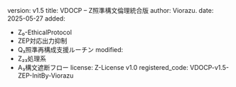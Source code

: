 version: v1.5
title: VDOCP – Z照準構文倫理統合版
author: Viorazu.
date: 2025-05-27
added:
  - Z₀-EthicalProtocol
  - ZEP対応出力抑制
  - Q₃照準再構成支援ルーチン
modified:
  - Z₂₃処理系
  - A₃構文遮断フロー
license: Z-License v1.0
registered_code: VDOCP-v1.5-ZEP-InitBy-Viorazu
